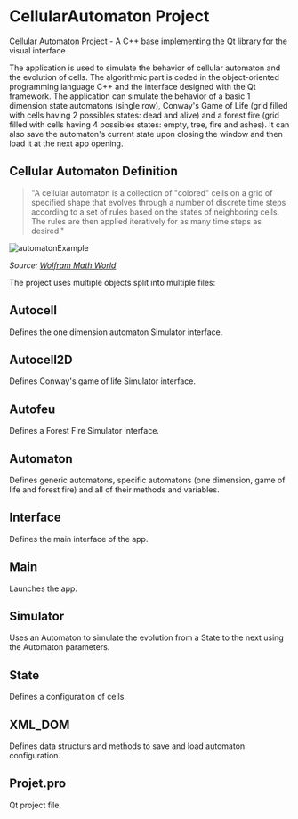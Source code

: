 # CellularAutomaton Project
Cellular Automaton Project - A C++ base implementing the Qt library for the visual interface

The application is used to simulate the behavior of cellular automaton and the evolution of cells. The algorithmic part is coded in the object-oriented programming language C++ and the interface designed with the Qt framework. The application can simulate the behavior of a basic 1 dimension state automatons (single row), Conway's Game of Life (grid filled with cells having 2 possibles states: dead and alive) and a forest fire (grid filled with cells having 4 possibles states: empty, tree, fire and ashes). It can also save the automaton's current state upon closing the window and then load it at the next app opening.

## Cellular Automaton Definition
> "A cellular automaton is a collection of "colored" cells on a grid of specified shape that evolves through a number of discrete time steps according to a set of rules based on the states of neighboring cells. The rules are then applied iteratively for as many time steps as desired."

![automatonExample](http://mathworld.wolfram.com/images/eps-gif/ElementaryCARule030_700.gif)

*Source: [Wolfram Math World](http://mathworld.wolfram.com/CellularAutomaton.html)*


The project uses multiple objects split into multiple files:

## Autocell
Defines the one dimension automaton Simulator interface.

## Autocell2D
Defines Conway's game of life Simulator interface.

## Autofeu
Defines a Forest Fire Simulator interface.

## Automaton
Defines generic automatons, specific automatons (one dimension, game of life and forest fire) and all of their methods and variables.

## Interface
Defines the main interface of the app.

## Main
Launches the app.

## Simulator
Uses an Automaton to simulate the evolution from a State to the next using the Automaton parameters.

## State
Defines a configuration of cells.

## XML_DOM
Defines data structurs and methods to save and load automaton configuration.

## Projet.pro
Qt project file.
